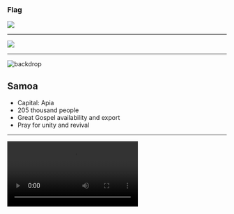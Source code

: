 ### Flag

![](https://upload.wikimedia.org/wikipedia/commons/3/31/Flag_of_Samoa.svg)

---

![](https://upload.wikimedia.org/wikipedia/commons/7/74/Samoa_on_the_globe_%28Polynesia_centered%29.svg)

---

![backdrop](https://res.cloudinary.com/kiekies/image/upload/v1692556287/prayer/annvzxhucd8jefn7sjmt.jpg)

## Samoa

- Capital: Apia
- 205 thousand people
- Great Gospel availability and export
- Pray for unity and revival

---

![](https://f000.backblazeb2.com/file/ccw-prayer/samoa.mp4)
